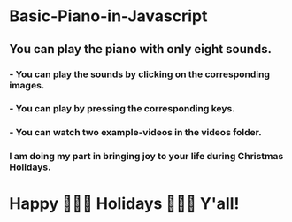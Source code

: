 # Basic-Piano-in-Javascript
## You can play the piano with only eight sounds.
### - You can play the sounds by clicking on the corresponding images.
### - You can play by pressing the corresponding keys.
### - You can watch two example-videos in the videos folder.
###
### I am doing my part in bringing joy to your life during Christmas Holidays.
# Happy 🌟🍾🌲 Holidays 🌲🍾🌟 Y'all!